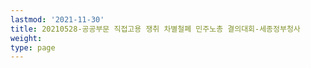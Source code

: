 ```yaml
---
lastmod: '2021-11-30'
title: 20210528-공공부문 직접고용 쟁취 차별철폐 민주노총 결의대회-세종정부청사
weight: 
type: page
---
```


